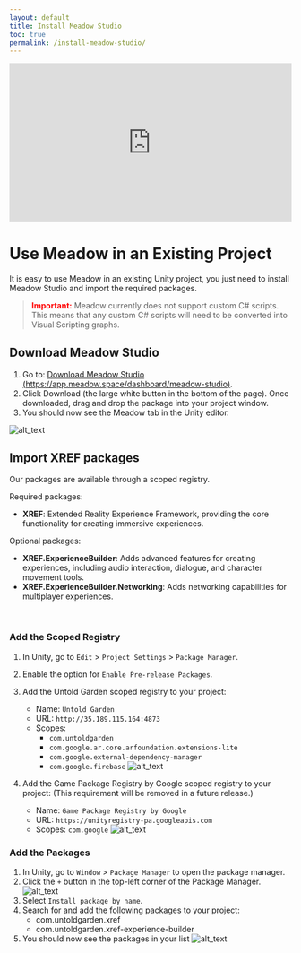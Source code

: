 ```yaml
---
layout: default
title: Install Meadow Studio
toc: true
permalink: /install-meadow-studio/
---
```


<div style="padding:56.25% 0 0 0;position:relative;margin-bottom:2em;">
    <iframe 
        src="https://player.vimeo.com/video/1027857408?badge=0&amp;autopause=0&amp;player_id=0&amp;app_id=58479" 
        style="position:absolute;top:0;left:0;width:100%;height:100%;" 
        frameborder="0" 
        allow="autoplay; fullscreen; picture-in-picture; clipboard-write"
        title="Install Unity"
        allowfullscreen>
    </iframe>
</div>
<script src="https://player.vimeo.com/api/player.js"></script>

# Use Meadow in an Existing Project

It is easy to use Meadow in an existing Unity project, you just need to install Meadow Studio and import the required packages.

> **<font color="red">Important:</font>** Meadow currently does not support custom C# scripts. This means that any custom C# scripts will need to be converted into Visual Scripting graphs.

## Download Meadow Studio 

1. Go to: [Download Meadow Studio](https://app.meadow.space/dashboard/meadow-studio) [(https://app.meadow.space/dashboard/meadow-studio)](https://app.meadow.space/dashboard/meadow-studio).
2. Click Download (the large white button in the bottom of the page). Once downloaded, drag and drop the package into your project window.
3. You should now see the Meadow tab in the Unity editor. 

![alt_text](../images/meadow-studio.webp "Meadow Studio Tab")

## Import XREF packages 

Our packages are available through a scoped registry.

Required packages:

- **XREF**: Extended Reality Experience Framework, providing the core functionality for creating immersive experiences.

Optional packages:

- **XREF.ExperienceBuilder**: Adds advanced features for creating experiences, including audio interaction, dialogue, and character movement tools.
- **XREF.ExperienceBuilder.Networking**: Adds networking capabilities for multiplayer experiences.

<br>

### Add the Scoped Registry

1. In Unity, go to `Edit` > `Project Settings` > `Package Manager`.
2. Enable the option for `Enable Pre-release Packages`.
3. Add the Untold Garden scoped registry to your project:
   - Name: `Untold Garden`
   - URL: `http://35.189.115.164:4873`
   - Scopes: 
        - `com.untoldgarden` 
        - `com.google.ar.core.arfoundation.extensions-lite`
        - `com.google.external-dependency-manager`
        - `com.google.firebase`
![alt_text](../images/ugscopedregistry.webp "Untold Garden Scoped Registry")

4. Add the Game Package Registry by Google scoped registry to your project: (This requirement will be removed in a future release.)
   - Name: `Game Package Registry by Google`
   - URL: `https://unityregistry-pa.googleapis.com`
   - Scopes: `com.google`
![alt_text](../images/googlescopedregistry.webp "Google Scoped Registry")


### Add the Packages

1. In Unity, go to `Window` > `Package Manager` to open the package manager.
2. Click the `+` button in the top-left corner of the Package Manager.
![alt_text](../images/installpackage.webp "Install Package")
3. Select `Install package by name`.
4. Search for and add the following packages to your project:
   - com.untoldgarden.xref
   - com.untoldgarden.xref-experience-builder
5. You should now see the packages in your list
![alt_text](../images/packages.webp "Packages successfully installed")


